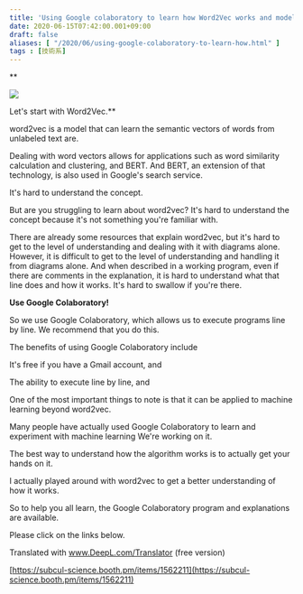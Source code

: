 ```yaml
---
title: 'Using Google colaboratory to learn how Word2Vec works and models'
date: 2020-06-15T07:42:00.001+09:00
draft: false
aliases: [ "/2020/06/using-google-colaboratory-to-learn-how.html" ]
tags : [技術系]
---
```


**

[![](https://1.bp.blogspot.com/-k8gzRPw7B9g/XureK3JosxI/AAAAAAAAg64/vqbEhpkjtMc9rV_iRM2Vbz4gjBNSn33PgCK4BGAsYHg/s320/CAAF8720-DCD1-4454-8CF8-42C024EA7BA7.jpeg)](https://1.bp.blogspot.com/-k8gzRPw7B9g/XureK3JosxI/AAAAAAAAg64/vqbEhpkjtMc9rV_iRM2Vbz4gjBNSn33PgCK4BGAsYHg/s1920/CAAF8720-DCD1-4454-8CF8-42C024EA7BA7.jpeg)

Let's start with Word2Vec.**

  

word2vec is a model that can learn the semantic vectors of words from unlabeled text are.

  

  

  

Dealing with word vectors allows for applications such as word similarity calculation and clustering, and BERT. And BERT, an extension of that technology, is also used in Google's search service.

  

  

  

It's hard to understand the concept.

  

But are you struggling to learn about word2vec? It's hard to understand the concept because it's not something you're familiar with.

  

  

  

There are already some resources that explain word2vec, but it's hard to get to the level of understanding and dealing with it with diagrams alone. However, it is difficult to get to the level of understanding and handling it from diagrams alone. And when described in a working program, even if there are comments in the explanation, it is hard to understand what that line does and how it works. It's hard to swallow if you're there.

  

  

  

**Use Google Colaboratory!**

  

So we use Google Colaboratory, which allows us to execute programs line by line. We recommend that you do this.

  

  

  

The benefits of using Google Colaboratory include

  

  

  

It's free if you have a Gmail account, and

  

  

  

The ability to execute line by line, and

  

  

  

One of the most important things to note is that it can be applied to machine learning beyond word2vec.

  

  

  

Many people have actually used Google Colaboratory to learn and experiment with machine learning We're working on it.

  

  

  

The best way to understand how the algorithm works is to actually get your hands on it.

  

  

  

I actually played around with word2vec to get a better understanding of how it works.

  

  

  

So to help you all learn, the Google Colaboratory program and explanations are available.

  

  

  

Please click on the links below.

  

Translated with www.DeepL.com/Translator (free version)

  

[https://subcul-science.booth.pm/items/1562211](https://subcul-science.booth.pm/items/1562211)
